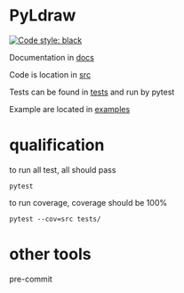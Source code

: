 # PyLdraw

[![Code style: black](https://img.shields.io/badge/code%20style-black-000000.svg)](https://github.com/psf/black)

Documentation in [docs](docs/examples.rst)

Code is location in [src](src)

Tests can be found in [tests](tests) and run by pytest

Example are located in [examples](examples)

# qualification

to run all test, all should pass
```shell script
pytest
```

to run coverage, coverage should be 100%
```shell script
pytest --cov=src tests/
```

# other tools

pre-commit
